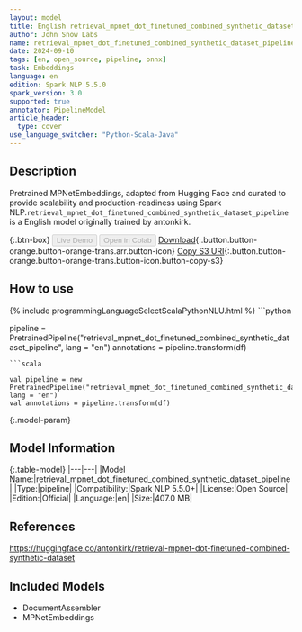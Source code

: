 ```yaml
---
layout: model
title: English retrieval_mpnet_dot_finetuned_combined_synthetic_dataset_pipeline pipeline MPNetEmbeddings from antonkirk
author: John Snow Labs
name: retrieval_mpnet_dot_finetuned_combined_synthetic_dataset_pipeline
date: 2024-09-10
tags: [en, open_source, pipeline, onnx]
task: Embeddings
language: en
edition: Spark NLP 5.5.0
spark_version: 3.0
supported: true
annotator: PipelineModel
article_header:
  type: cover
use_language_switcher: "Python-Scala-Java"
---
```


## Description

Pretrained MPNetEmbeddings, adapted from Hugging Face and curated to provide scalability and production-readiness using Spark NLP.`retrieval_mpnet_dot_finetuned_combined_synthetic_dataset_pipeline` is a English model originally trained by antonkirk.

{:.btn-box}
<button class="button button-orange" disabled>Live Demo</button>
<button class="button button-orange" disabled>Open in Colab</button>
[Download](https://s3.amazonaws.com/auxdata.johnsnowlabs.com/public/models/retrieval_mpnet_dot_finetuned_combined_synthetic_dataset_pipeline_en_5.5.0_3.0_1725978827345.zip){:.button.button-orange.button-orange-trans.arr.button-icon}
[Copy S3 URI](s3://auxdata.johnsnowlabs.com/public/models/retrieval_mpnet_dot_finetuned_combined_synthetic_dataset_pipeline_en_5.5.0_3.0_1725978827345.zip){:.button.button-orange.button-orange-trans.button-icon.button-copy-s3}

## How to use



<div class="tabs-box" markdown="1">
{% include programmingLanguageSelectScalaPythonNLU.html %}
```python

pipeline = PretrainedPipeline("retrieval_mpnet_dot_finetuned_combined_synthetic_dataset_pipeline", lang = "en")
annotations =  pipeline.transform(df)   

```
```scala

val pipeline = new PretrainedPipeline("retrieval_mpnet_dot_finetuned_combined_synthetic_dataset_pipeline", lang = "en")
val annotations = pipeline.transform(df)

```
</div>

{:.model-param}
## Model Information

{:.table-model}
|---|---|
|Model Name:|retrieval_mpnet_dot_finetuned_combined_synthetic_dataset_pipeline|
|Type:|pipeline|
|Compatibility:|Spark NLP 5.5.0+|
|License:|Open Source|
|Edition:|Official|
|Language:|en|
|Size:|407.0 MB|

## References

https://huggingface.co/antonkirk/retrieval-mpnet-dot-finetuned-combined-synthetic-dataset

## Included Models

- DocumentAssembler
- MPNetEmbeddings